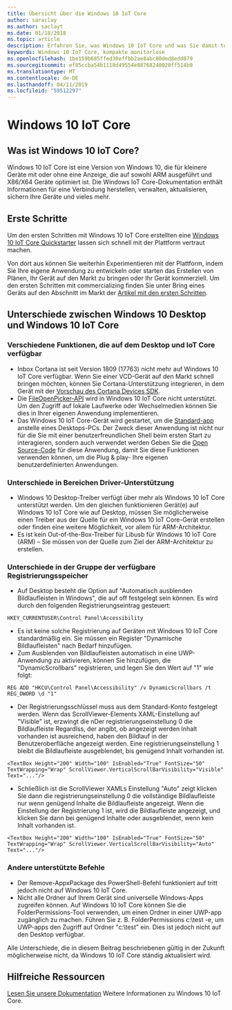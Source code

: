```yaml
---
title: Übersicht über die Windows 10 IoT Core
author: saraclay
ms.author: saclayt
ms.date: 01/18/2018
ms.topic: article
description: Erfahren Sie, was Windows 10 IoT Core und was Sie damit tun können.
keywords: Windows 10 IoT Core, kompakte monitorlose
ms.openlocfilehash: 1be159b685ffed30effbb2ae8abc80ded8edd879
ms.sourcegitcommit: ef85ccba54b1118d49554e88768240020ff514b0
ms.translationtype: MT
ms.contentlocale: de-DE
ms.lasthandoff: 04/11/2019
ms.locfileid: "59512297"
---
```

# <a name="windows-10-iot-core"></a>Windows 10 IoT Core

## <a name="what-is-windows-10-iot-core"></a>Was ist Windows 10 IoT Core?
Windows 10 IoT Core ist eine Version von Windows 10, die für kleinere Geräte mit oder ohne eine Anzeige, die auf sowohl ARM ausgeführt und X86/X64 Geräte optimiert ist. Die Windows IoT Core-Dokumentation enthält Informationen für eine Verbindung herstellen, verwalten, aktualisieren, sichern Ihre Geräte und vieles mehr. 

## <a name="getting-started"></a>Erste Schritte
Um den ersten Schritten mit Windows 10 IoT Core erstellten eine [Windows 10 IoT Core Quickstarter](tutorials/Tutorials.md) lassen sich schnell mit der Plattform vertraut machen. 

Von dort aus können Sie weiterhin Experimentieren mit der Plattform, indem Sie Ihre eigene Anwendung zu entwickeln oder starten das Erstellen von Plänen, Ihr Gerät auf den Markt zu bringen oder Ihr Gerät kommerziell. Um den ersten Schritten mit commercializing finden Sie unter Bring eines Geräts auf den Abschnitt im Markt der [Artikel mit den ersten Schritten](https://docs.microsoft.com/windows/iot-core/getstarted).

## <a name="differences-between-windows-10-desktop-and-windows-10-iot-core"></a>Unterschiede zwischen Windows 10 Desktop und Windows 10 IoT Core

### <a name="different-features-available-on-desktop-and-iot-core"></a>Verschiedene Funktionen, die auf dem Desktop und IoT Core verfügbar

* Inbox Cortana ist seit Version 1809 (17763) nicht mehr auf Windows 10 IoT Core verfügbar. Wenn Sie einer VCD-Gerät auf den Markt schnell bringen möchten, können Sie Cortana-Unterstützung integrieren, in dem Gerät mit der [Vorschau des Cortana Devices SDK](https://developer.microsoft.com/en-us/cortana/devices).
* Die [FileOpenPicker-API](https://docs.microsoft.com/en-us/uwp/api/windows.storage.pickers.fileopenpicker) wird in Windows 10 IoT Core nicht unterstützt. Um den Zugriff auf lokale Laufwerke oder Wechselmedien können Sie dies in Ihrer eigenen Anwendung implementieren.
* Das Windows 10 IoT Core-Gerät wird gestartet, um die [Standard-app](https://docs.microsoft.com/en-us/windows/iot-core/develop-your-app/iotcoredefaultapp) anstelle eines Desktops-PCs. Der Zweck dieser Anwendung ist nicht nur für die Sie mit einer benutzerfreundlichen Shell beim ersten Start zu interagieren, sondern auch verwendet werden Geben Sie die [Open Source-Code](https://github.com/Microsoft/Windows-iotcore-samples/tree/master/Samples/IoTCoreDefaultApp) für diese Anwendung, damit Sie diese Funktionen verwenden können, um die Plug & play- Ihre eigenen benutzerdefinierten Anwendungen.

### <a name="differences-in-driver-supported-areas"></a>Unterschiede in Bereichen Driver-Unterstützung

* Windows 10 Desktop-Treiber verfügt über mehr als Windows 10 IoT Core unterstützt werden. Um den gleichen funktionieren Gerät(e) auf Windows 10 IoT Core wie auf Desktop, müssen Sie möglicherweise einen Treiber aus der Quelle für ein Windows 10 IoT Core-Gerät erstellen oder finden eine weitere Möglichkeit, vor allem für ARM-Architektur.
* Es ist kein Out-of-the-Box-Treiber für Libusb für Windows 10 IoT Core (ARM) – Sie müssen von der Quelle zum Ziel der ARM-Architektur zu erstellen.

### <a name="differences-in-available-registry-set"></a>Unterschiede in der Gruppe der verfügbare Registrierungsspeicher

* Auf Desktop besteht die Option auf "Automatisch ausblenden Bildlaufleisten in Windows", die auf off festgelegt sein können. Es wird durch den folgenden Registrierungseintrag gesteuert: 

```
HKEY_CURRENTUSER\Control Panel\Accessibility
```

* Es ist keine solche Registrierung auf Geräten mit Windows 10 IoT Core standardmäßig ein. Sie müssen ein Register "Dynamische Bildlaufleisten" nach Bedarf hinzufügen.
* Zum Ausblenden von Bildlaufleisten automatisch in eine UWP-Anwendung zu aktivieren, können Sie hinzufügen, die "DynamicScrollbars" registrieren, und legen Sie den Wert auf "1" wie folgt:

```
REG ADD "HKCU\Control Panel\Accessibility" /v DynamicScrollbars /t REG_DWORD \d "1"
```

* Der Registrierungsschlüssel muss aus dem Standard-Konto festgelegt werden. Wenn das ScrollViewer-Elements XAML-Einstellung auf "Visible" ist, erzwingt die nDer registrierungseinstellung 0 die Bildlaufleiste Regardlss, der angibt, ob angezeigt werden Inhalt vorhanden ist ausreichend, haben den Bildlauf in der Benutzeroberfläche angezeigt werden. Eine registrierungseinstellung 1 bleibt die Bildlaufleiste ausgeblendet, bis genügend Inhalt vorhanden ist.

```
<TextBox Height="200" Width="100" IsEnabled="True" FontSize="50" TextWrapping="Wrap" ScrollViewer.VerticalScrollBarVisibility="Visible" Text="..."/>
```

* Schließlich ist die ScrollViewer XAMLs Einstellung "Auto" zeigt klicken Sie dann die registrierungseinstellung 0 die vollständige Bildlaufleiste nur wenn genügend Inhalte die Bildlaufleiste angezeigt. Wenn die Einstellung der Registrierung 1 ist, wird die Bildlaufleiste angezeigt, und klicken Sie dann bei genügend Inhalte oder ausgeblendet, wenn kein Inhalt vorhanden ist.

```
<TextBox Height="200" Width="100" IsEnabled="True" FontSize="50" TextWrapping="Wrap" ScrollViewer.VerticalScrollBarVisibility="Auto" Text="..."/>
```

### <a name="different-commands-supported"></a>Andere unterstützte Befehle

* Der Remove-AppxPackage des PowerShell-Befehl funktioniert auf tritt jedoch nicht auf Windows 10 IoT Core.
* Nicht alle Ordner auf Ihrem Gerät sind universelle Windows-Apps zugreifen können. Auf Windows 10 IoT Core können Sie die FolderPermissions-Tool verwenden, um einen Ordner in einer UWP-app zugänglich zu machen. Führen Sie z. B. FolderPermissions c:\test -e, um UWP-apps den Zugriff auf Ordner "c:\test" ein. Dies ist jedoch nicht auf den Desktop verfügbar.

Alle Unterschiede, die in diesem Beitrag beschriebenen gültig in der Zukunft möglicherweise nicht, da Windows 10 IoT Core ständig aktualisiert wird.

## <a name="helpful-resources"></a>Hilfreiche Ressourcen
[Lesen Sie unsere Dokumentation](https://docs.microsoft.com/windows/iot-core/) Weitere Informationen zu Windows 10 IoT Core.
